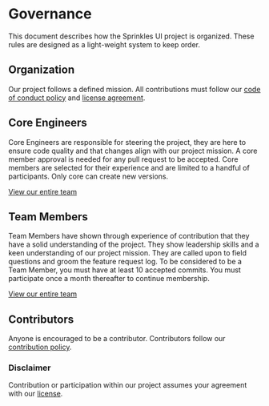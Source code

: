 # Governance

This document describes how the Sprinkles UI project is organized. These rules are designed as a light-weight system to keep order.

## Organization

Our project follows a defined mission. All contributions must follow our [code of conduct policy](./CODEOFCONDUCT.md) and [license agreement](./LICENSE.md).

## Core Engineers

Core Engineers are responsible for steering the project, they are here to ensure code quality and that changes align with our project mission. A core member approval is needed for any pull request to be accepted. Core members are selected for their experience and are limited to a handful of participants. Only core can create new versions.

[View our entire team](./TEAM.md)

## Team Members

Team Members have shown through experience of contribution that they have a solid understanding of the project. They show leadership skills and a keen understanding of our project mission. They are called upon to field questions and groom the feature request log. To be considered to be a Team Member, you must have at least 10 accepted commits. You must participate once a month thereafter to continue membership.

[View our entire team](./TEAM.md)

## Contributors

Anyone is encouraged to be a contributor. Contributors follow our [contribution policy](./CONTRIBUTING.md).

### Disclaimer

Contribution or participation within our project assumes your agreement with our [license](./LICENSE.md).
